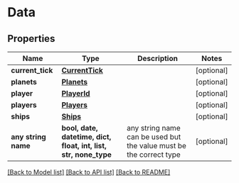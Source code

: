 # Data


## Properties
Name | Type | Description | Notes
------------ | ------------- | ------------- | -------------
**current_tick** | [**CurrentTick**](CurrentTick.md) |  | [optional] 
**planets** | [**Planets**](Planets.md) |  | [optional] 
**player** | [**PlayerId**](PlayerId.md) |  | [optional] 
**players** | [**Players**](Players.md) |  | [optional] 
**ships** | [**Ships**](Ships.md) |  | [optional] 
**any string name** | **bool, date, datetime, dict, float, int, list, str, none_type** | any string name can be used but the value must be the correct type | [optional]

[[Back to Model list]](../README.md#documentation-for-models) [[Back to API list]](../README.md#documentation-for-api-endpoints) [[Back to README]](../README.md)


